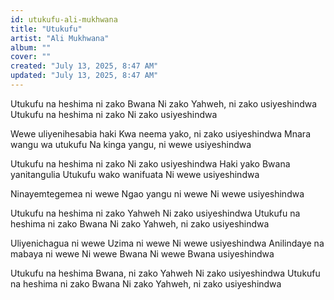 ```yaml
---
id: utukufu-ali-mukhwana
title: "Utukufu"
artist: "Ali Mukhwana"
album: ""
cover: ""
created: "July 13, 2025, 8:47 AM"
updated: "July 13, 2025, 8:47 AM"
---
```


Utukufu na heshima ni zako Bwana 
Ni zako Yahweh, ni zako usiyeshindwa 
Utukufu na heshima ni zako 
Ni zako usiyeshindwa 

Wewe uliyenihesabia haki 
Kwa neema yako, ni zako usiyeshindwa 
Mnara wangu wa utukufu 
Na kinga yangu, ni wewe usiyeshindwa 

Utukufu na heshima ni zako 
Ni zako usiyeshindwa 
Haki yako Bwana yanitangulia 
Utukufu wako wanifuata 
Ni wewe usiyeshindwa 

Ninayemtegemea ni wewe 
Ngao yangu ni wewe 
Ni wewe usiyeshindwa 

Utukufu na heshima ni zako Yahweh
Ni zako usiyeshindwa 
Utukufu na heshima ni zako Bwana 
Ni zako Yahweh, ni zako usiyeshindwa 

Uliyenichagua ni wewe 
Uzima ni wewe 
Ni wewe usiyeshindwa 
Anilindaye na mabaya ni wewe 
Ni wewe Bwana 
Ni wewe Bwana usiyeshindwa 

Utukufu na heshima Bwana, ni zako Yahweh 
Ni zako usiyeshindwa 
Utukufu na heshima ni zako Bwana 
Ni zako Yahweh, ni zako usiyeshindwa 